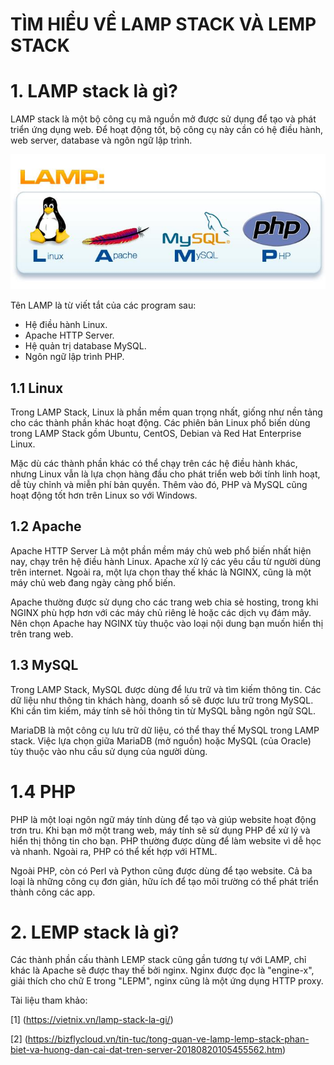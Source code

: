 # TÌM HIỂU VỀ LAMP STACK VÀ LEMP STACK
# 1. LAMP stack là gì?
LAMP stack là một bộ công cụ mã nguồn mở được sử dụng để tạo và phát triển ứng dụng web. Để hoạt động tốt, bộ công cụ này cần có hệ điều hành, web server, database và ngôn ngữ lập trình.

![](../imgs/4.jpg)

Tên LAMP là từ viết tắt của các program sau:
- Hệ điều hành Linux.
- Apache HTTP Server.
- Hệ quản trị database MySQL.
- Ngôn ngữ lập trình PHP.

## 1.1 Linux
Trong LAMP Stack, Linux là phần mềm quan trọng nhất, giống như nền tảng cho các thành phần khác hoạt động. Các phiên bản Linux phổ biến dùng trong LAMP Stack gồm Ubuntu, CentOS, Debian và Red Hat Enterprise Linux.

Mặc dù các thành phần khác có thể chạy trên các hệ điều hành khác, nhưng Linux vẫn là lựa chọn hàng đầu cho phát triển web bởi tính linh hoạt, dễ tùy chỉnh và miễn phí bản quyền. Thêm vào đó, PHP và MySQL cũng hoạt động tốt hơn trên Linux so với Windows.

## 1.2 Apache
Apache HTTP Server Là một phần mềm máy chủ web phổ biến nhất hiện nay, chạy trên hệ điều hành Linux. Apache xử lý các yêu cầu từ người dùng trên internet. Ngoài ra, một lựa chọn thay thế khác là NGINX, cũng là một máy chủ web đang ngày càng phổ biến.

Apache thường được sử dụng cho các trang web chia sẻ hosting, trong khi NGINX phù hợp hơn với các máy chủ riêng lẻ hoặc các dịch vụ đám mây. Nên chọn Apache hay NGINX tùy thuộc vào loại nội dung bạn muốn hiển thị trên trang web.

## 1.3 MySQL
Trong LAMP Stack, MySQL được dùng để lưu trữ và tìm kiếm thông tin. Các dữ liệu như thông tin khách hàng, doanh số sẽ được lưu trữ trong MySQL. Khi cần tìm kiếm, máy tính sẽ hỏi thông tin từ MySQL bằng ngôn ngữ SQL.

MariaDB là một công cụ lưu trữ dữ liệu, có thể thay thế MySQL trong LAMP stack. Việc lựa chọn giữa MariaDB (mở nguồn) hoặc MySQL (của Oracle) tùy thuộc vào nhu cầu sử dụng của người dùng.

# 1.4 PHP
PHP là một loại ngôn ngữ máy tính dùng để tạo và giúp website hoạt động trơn tru. Khi bạn mở một trang web, máy tính sẽ sử dụng PHP để xử lý và hiển thị thông tin cho bạn. PHP thường được dùng để làm website vì dễ học và nhanh. Ngoài ra, PHP có thể kết hợp với HTML.

Ngoài PHP, còn có Perl và Python cũng được dùng để tạo website. Cả ba loại là những công cụ đơn giản, hữu ích để tạo môi trường có thể phát triển thành công các app.

# 2. LEMP stack là gì?
Các thành phần cấu thành LEMP stack cũng gần tương tự với LAMP, chỉ khác là Apache sẽ được thay thế bởi nginx. Nginx được đọc là "engine-x", giải thích cho chữ E trong "LEPM", nginx cũng là một ứng dụng HTTP proxy. 

Tài liệu tham khảo:

[1] (https://vietnix.vn/lamp-stack-la-gi/)

[2] (https://bizflycloud.vn/tin-tuc/tong-quan-ve-lamp-lemp-stack-phan-biet-va-huong-dan-cai-dat-tren-server-20180820105455562.htm)
